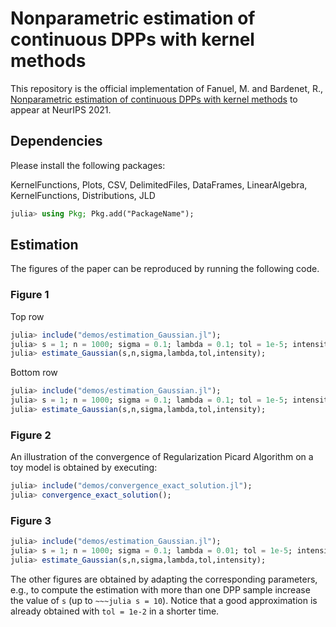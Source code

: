 # Nonparametric estimation of continuous DPPs with kernel methods

This repository is the official implementation of
Fanuel, M. and Bardenet, R., [Nonparametric estimation of continuous DPPs with kernel methods](https://arxiv.org/pdf/2106.14210.pdf) to appear at NeurIPS 2021.

## Dependencies
Please install the following packages:

KernelFunctions, Plots, CSV, DelimitedFiles, DataFrames, LinearAlgebra, KernelFunctions, Distributions, JLD

~~~julia
julia> using Pkg; Pkg.add("PackageName");
~~~

## Estimation 
The figures of the paper can be reproduced by running the following code.
###  Figure 1 
Top row
~~~julia
julia> include("demos/estimation_Gaussian.jl");
julia> s = 1; n = 1000; sigma = 0.1; lambda = 0.1; tol = 1e-5; intensity = 50;
julia> estimate_Gaussian(s,n,sigma,lambda,tol,intensity);
~~~
Bottom row
~~~julia
julia> include("demos/estimation_Gaussian.jl");
julia> s = 1; n = 1000; sigma = 0.1; lambda = 0.1; tol = 1e-5; intensity = 100;
julia> estimate_Gaussian(s,n,sigma,lambda,tol,intensity);
~~~

### Figure 2
An illustration of the convergence of Regularization Picard Algorithm on a toy model is obtained by executing:
~~~julia
julia> include("demos/convergence_exact_solution.jl");
julia> convergence_exact_solution();
~~~
###  Figure 3 
~~~julia
julia> include("demos/estimation_Gaussian.jl");
julia> s = 1; n = 1000; sigma = 0.1; lambda = 0.01; tol = 1e-5; intensity = 100;
julia> estimate_Gaussian(s,n,sigma,lambda,tol,intensity);
~~~
The other figures are obtained by adapting the corresponding parameters, e.g., to compute the estimation with more than one DPP sample increase the value of `s` (up to `~~~julia s = 10`).
Notice that a good approximation is already obtained with `tol = 1e-2` in a shorter time.



